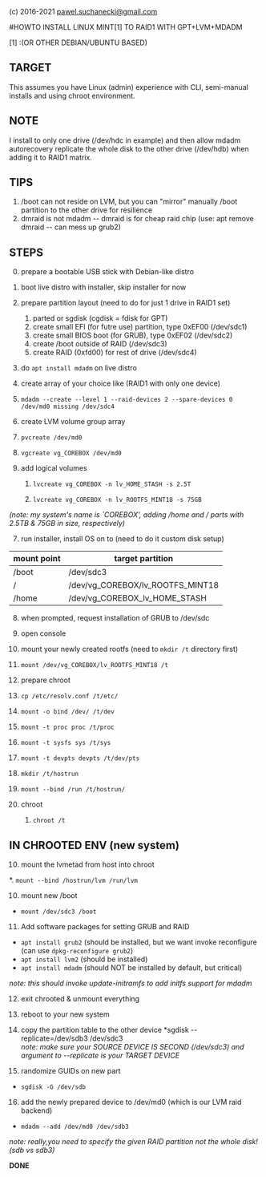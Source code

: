(c) 2016-2021 pawel.suchanecki@gmail.com


#HOWTO INSTALL LINUX MINT[1] TO RAID1 WITH GPT+LVM+MDADM

[1] :(OR OTHER DEBIAN/UBUNTU BASED)


TARGET
---
This assumes you have Linux (admin) experience with CLI, semi-manual installs and using chroot environment.

NOTE
---
I install to only one drive (/dev/hdc in example) and then allow mdadm autorecovery replicate the whole disk to the other drive (/dev/hdb) when adding it to RAID1 matrix.

TIPS
--- 

1. /boot can not reside on LVM, but you can "mirror" manually /boot partition to the other drive for resilience
2. dmraid is not mdadm -- dmraid is for cheap raid chip (use: apt remove dmraid -- can mess up grub2)  


STEPS
---
0. prepare a bootable USB stick with Debian-like distro

1. boot live distro with installer, skip installer for now

2. prepare partition layout (need to do for just 1 drive in RAID1 set)

   1. parted or sgdisk (cgdisk = fdisk for GPT)
   2. create small EFI (for futre use) partition, type 0xEF00 (/dev/sdc1)
   3. create small BIOS boot (for GRUB), type 0xEF02 (/dev/sdc2)
   4. create /boot outside of RAID (/dev/sdc3)
   5. create RAID (0xfd00) for rest of drive (/dev/sdc4)

3. do `apt install mdadm` on live distro

4. create array of your choice like (RAID1 with only one device)

  1. `mdadm --create --level 1 --raid-devices 2 --spare-devices 0 /dev/md0 missing /dev/sdc4`

5. create LVM volume group array

  1. `pvcreate /dev/md0`

  2. `vgcreate vg_COREBOX /dev/md0`

6. add logical volumes 

   1. `lvcreate vg_COREBOX -n lv_HOME_STASH -s 2.5T`

   2. `lvcreate vg_COREBOX -n lv_ROOTFS_MINT18 -s 75GB`

*(note: my system's name is `COREBOX', adding /home and / parts with 2.5TB & 75GB in size, respectively)*

7. run installer, install OS on to (need to do it custom disk setup)

mount point | target partition 
------------|--------------------
/boot | /dev/sdc3
/ | /dev/vg_COREBOX/lv_ROOTFS_MINT18
/home | /dev/vg_COREBOX_lv_HOME_STASH

8. when prompted, request installation of GRUB to /dev/sdc

9. open console

10. mount your newly created rootfs (need to `mkdir /t` directory first)

  1. `mount /dev/vg_COREBOX/lv_ROOTFS_MINT18 /t`

8. prepare chroot

  1. `cp /etc/resolv.conf /t/etc/`

  2. `mount -o bind /dev/ /t/dev`

  3.  `mount -t proc proc /t/proc`

  4. `mount -t sysfs sys /t/sys`

  5. `mount -t devpts devpts /t/dev/pts`

  6. `mkdir /t/hostrun`

  7. `mount --bind /run /t/hostrun/`

9. chroot

   1. `chroot /t`

IN CHROOTED ENV (new system)
---

10. mount the lvmetad from host into chroot

   *. `mount --bind /hostrun/lvm /run/lvm`

10. mount new /boot

   * `mount /dev/sdc3 /boot`

11. Add software packages for setting GRUB and RAID 
  
   * `apt install grub2` (should be installed, but we want invoke reconfigure (can use `dpkg-reconfigure grub2`)
   * `apt install lvm2` (should be installed)
   *  `apt install mdadm` (should NOT be installed by default, but critical)

   *note: this should invoke update-initramfs to add initfs support for mdadm*

12. exit chrooted & unmount everything

13. reboot to your new system

14. copy the partition table to the other device
*sgdisk --replicate=/dev/sdb3 /dev/sdc3  
*note: make sure your SOURCE DEVICE IS SECOND (/dev/sdc3) and argument to --replicate is your TARGET DEVICE*

15. randomize GUIDs on new part

  * `sgdisk -G /dev/sdb`

16. add the newly prepared device to /dev/md0 (which is our LVM raid backend)

   * `mdadm --add /dev/md0 /dev/sdb3`

*note: really,you need to specify the given RAID partition not the whole disk! (sdb vs sdb3)*

**DONE**

